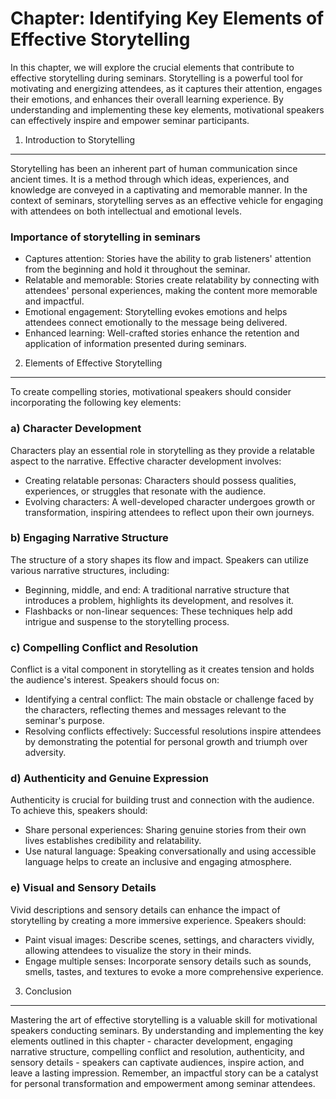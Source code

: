 Chapter: Identifying Key Elements of Effective Storytelling
===========================================================

In this chapter, we will explore the crucial elements that contribute to effective storytelling during seminars. Storytelling is a powerful tool for motivating and energizing attendees, as it captures their attention, engages their emotions, and enhances their overall learning experience. By understanding and implementing these key elements, motivational speakers can effectively inspire and empower seminar participants.

1. Introduction to Storytelling
-------------------------------

Storytelling has been an inherent part of human communication since ancient times. It is a method through which ideas, experiences, and knowledge are conveyed in a captivating and memorable manner. In the context of seminars, storytelling serves as an effective vehicle for engaging with attendees on both intellectual and emotional levels.

### Importance of storytelling in seminars

* Captures attention: Stories have the ability to grab listeners' attention from the beginning and hold it throughout the seminar.
* Relatable and memorable: Stories create relatability by connecting with attendees' personal experiences, making the content more memorable and impactful.
* Emotional engagement: Storytelling evokes emotions and helps attendees connect emotionally to the message being delivered.
* Enhanced learning: Well-crafted stories enhance the retention and application of information presented during seminars.

2. Elements of Effective Storytelling
-------------------------------------

To create compelling stories, motivational speakers should consider incorporating the following key elements:

### a) Character Development

Characters play an essential role in storytelling as they provide a relatable aspect to the narrative. Effective character development involves:

* Creating relatable personas: Characters should possess qualities, experiences, or struggles that resonate with the audience.
* Evolving characters: A well-developed character undergoes growth or transformation, inspiring attendees to reflect upon their own journeys.

### b) Engaging Narrative Structure

The structure of a story shapes its flow and impact. Speakers can utilize various narrative structures, including:

* Beginning, middle, and end: A traditional narrative structure that introduces a problem, highlights its development, and resolves it.
* Flashbacks or non-linear sequences: These techniques help add intrigue and suspense to the storytelling process.

### c) Compelling Conflict and Resolution

Conflict is a vital component in storytelling as it creates tension and holds the audience's interest. Speakers should focus on:

* Identifying a central conflict: The main obstacle or challenge faced by the characters, reflecting themes and messages relevant to the seminar's purpose.
* Resolving conflicts effectively: Successful resolutions inspire attendees by demonstrating the potential for personal growth and triumph over adversity.

### d) Authenticity and Genuine Expression

Authenticity is crucial for building trust and connection with the audience. To achieve this, speakers should:

* Share personal experiences: Sharing genuine stories from their own lives establishes credibility and relatability.
* Use natural language: Speaking conversationally and using accessible language helps to create an inclusive and engaging atmosphere.

### e) Visual and Sensory Details

Vivid descriptions and sensory details can enhance the impact of storytelling by creating a more immersive experience. Speakers should:

* Paint visual images: Describe scenes, settings, and characters vividly, allowing attendees to visualize the story in their minds.
* Engage multiple senses: Incorporate sensory details such as sounds, smells, tastes, and textures to evoke a more comprehensive experience.

3. Conclusion
-------------

Mastering the art of effective storytelling is a valuable skill for motivational speakers conducting seminars. By understanding and implementing the key elements outlined in this chapter - character development, engaging narrative structure, compelling conflict and resolution, authenticity, and sensory details - speakers can captivate audiences, inspire action, and leave a lasting impression. Remember, an impactful story can be a catalyst for personal transformation and empowerment among seminar attendees.
